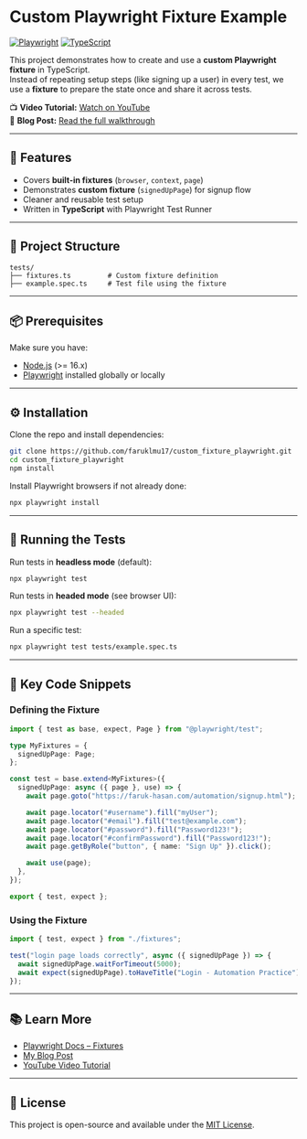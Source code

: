# Custom Playwright Fixture Example

[![Playwright](https://img.shields.io/badge/Playwright-E2E%20Testing-45ba4b?logo=playwright)](https://playwright.dev/)
[![TypeScript](https://img.shields.io/badge/TypeScript-Ready-3178c6?logo=typescript)](https://www.typescriptlang.org/)

This project demonstrates how to create and use a **custom Playwright fixture** in TypeScript.  
Instead of repeating setup steps (like signing up a user) in every test, we use a **fixture** to prepare the state once and share it across tests.

📺 **Video Tutorial:** [Watch on YouTube](https://youtu.be/tkjPe86JpGk)  
📝 **Blog Post:** [Read the full walkthrough](https://faruk-hasan.com/blog/playwright-fixtures.html)

---

## 🚀 Features
- Covers **built-in fixtures** (`browser`, `context`, `page`)  
- Demonstrates **custom fixture** (`signedUpPage`) for signup flow  
- Cleaner and reusable test setup  
- Written in **TypeScript** with Playwright Test Runner  

---

## 📂 Project Structure
```
tests/
├── fixtures.ts         # Custom fixture definition
├── example.spec.ts     # Test file using the fixture
```

---

## 📦 Prerequisites
Make sure you have:
- [Node.js](https://nodejs.org/) (>= 16.x)
- [Playwright](https://playwright.dev/) installed globally or locally

---

## ⚙️ Installation
Clone the repo and install dependencies:

```bash
git clone https://github.com/faruklmu17/custom_fixture_playwright.git
cd custom_fixture_playwright
npm install
```

Install Playwright browsers if not already done:

```bash
npx playwright install
```

---

## 🧪 Running the Tests
Run tests in **headless mode** (default):

```bash
npx playwright test
```

Run tests in **headed mode** (see browser UI):

```bash
npx playwright test --headed
```

Run a specific test:

```bash
npx playwright test tests/example.spec.ts
```

---

## 🔑 Key Code Snippets

### Defining the Fixture
```ts
import { test as base, expect, Page } from "@playwright/test";

type MyFixtures = {
  signedUpPage: Page;
};

const test = base.extend<MyFixtures>({
  signedUpPage: async ({ page }, use) => {
    await page.goto("https://faruk-hasan.com/automation/signup.html");

    await page.locator("#username").fill("myUser");
    await page.locator("#email").fill("test@example.com");
    await page.locator("#password").fill("Password123!");
    await page.locator("#confirmPassword").fill("Password123!");
    await page.getByRole("button", { name: "Sign Up" }).click();

    await use(page);
  },
});

export { test, expect };
```

### Using the Fixture
```ts
import { test, expect } from "./fixtures";

test("login page loads correctly", async ({ signedUpPage }) => {
  await signedUpPage.waitForTimeout(5000);
  await expect(signedUpPage).toHaveTitle("Login - Automation Practice");
});
```

---

## 📚 Learn More
- [Playwright Docs – Fixtures](https://playwright.dev/docs/test-fixtures)
- [My Blog Post](https://faruk-hasan.com/blog/playwright-fixtures.html)
- [YouTube Video Tutorial](https://youtu.be/tkjPe86JpGk)

---

## 📝 License
This project is open-source and available under the [MIT License](LICENSE).
